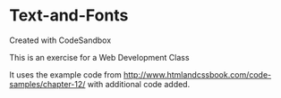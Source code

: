 # Text-and-Fonts
Created with CodeSandbox

This is an exercise for a Web Development Class

It uses the example code from http://www.htmlandcssbook.com/code-samples/chapter-12/ with additional code added.
